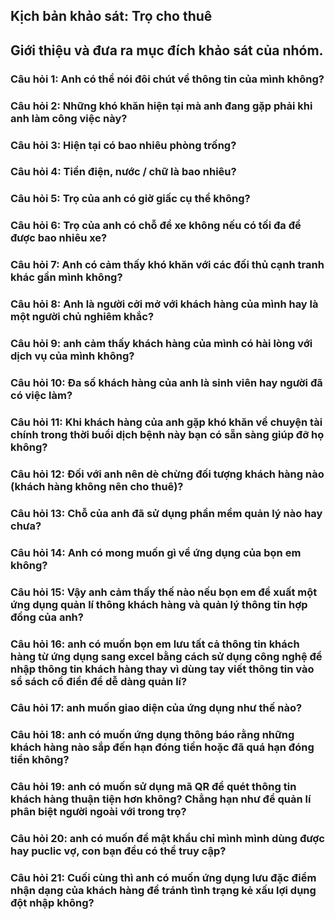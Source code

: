 ## Kịch bản khảo sát: Trọ cho thuê
## Giới thiệu và đưa ra mục đích khảo sát của nhóm.
### Câu hỏi 1: Anh có thể nói đôi chút về thông tin của mình không?
### Câu hỏi 2: Những khó khăn hiện tại mà anh đang gặp phải khi anh làm công việc này?
### Câu hỏi 3: Hiện tại có bao nhiêu phòng trống?
### Câu hỏi 4: Tiền điện, nước / chữ là bao nhiêu?
### Câu hỏi 5: Trọ của anh có giờ giấc cụ thể không?
### Câu hỏi 6: Trọ của anh có chỗ để xe không nếu có tối đa để được bao nhiêu xe?
### Câu hỏi 7: Anh có cảm thấy khó khăn với các đối thủ cạnh tranh khác gần mình không?
### Câu hỏi 8: Anh là người cởi mở với khách hàng của mình hay là một người chủ nghiêm khắc?
### Câu hỏi 9: anh cảm thấy khách hàng của mình có hài lòng với dịch vụ của mình không?
### Câu hỏi 10: Đa số khách hàng của anh là sinh viên hay người đã có việc làm?
### Câu hỏi 11: Khi khách hàng của anh gặp khó khăn về chuyện tài chính trong thời buổi dịch bệnh này bạn có sẵn sàng giúp đỡ họ không?
### Câu hỏi 12: Đối với anh nên dè chừng đối tượng khách hàng nào (khách hàng không nên cho thuê)?
### Câu hỏi 13: Chỗ của anh đã sử dụng phần mềm quản lý nào hay chưa?
### Câu hỏi 14: Anh có mong muốn gì về ứng dụng của bọn em không?
### Câu hỏi 15: Vậy anh cảm thấy thế nào nếu bọn em đề xuất một ứng dụng quản lí thông khách hàng và quản lý thông tin hợp đồng của anh?
### Câu hỏi 16: anh có muốn bọn em lưu tất cả thông tin khách hàng từ ứng dụng sang excel  bằng cách sử dụng công nghệ để nhập thông tin khách hàng thay vì dùng tay viết thông tin vào sổ sách cổ điển để dễ dàng quản lí?
### Câu hỏi 17: anh muốn giao diện của ứng dụng như thế nào?
### Câu hỏi 18: anh có muốn ứng dụng thông báo rằng những khách hàng nào sắp đến hạn đóng tiền hoặc đã quá hạn đóng tiền không?
### Câu hỏi 19: anh có muốn sử dụng mã QR để quét thông tin khách hàng thuận tiện hơn không? Chẳng hạn như để quản lí phân biệt người ngoài với trong trọ?
### Câu hỏi 20: anh có muốn để mật khẩu chỉ mình mình dùng được hay puclic vợ, con bạn đều có thể truy cập?
### Câu hỏi 21:  Cuối cùng thì anh có muốn ứng dụng lưu đặc điểm nhận dạng của khách hàng để tránh tình trạng kẻ xấu lợi dụng đột nhập không?

